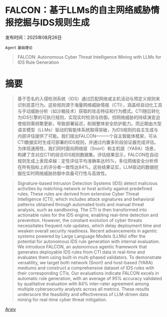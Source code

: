 # FALCON：基于LLMs的自主网络威胁情报挖掘与IDS规则生成

发布时间：2025年08月26日

`Agent` `基础理论`

> FALCON: Autonomous Cyber Threat Intelligence Mining with LLMs for IDS Rule Generation

# 摘要

> 基于签名的入侵检测系统（IDS）通过匹配网络或主机活动与预定义规则来识别恶意行为。这些规则源于海量网络威胁情报（CTI），涵盖经自动化工具与手动威胁分析（如沙箱技术）获取的攻击特征和行为模式。CTI随后转化为IDS引擎的可执行规则，实现实时检测与防御。但网络威胁的持续演变迫使规则需频繁更新，导致部署延迟，削弱整体安全防护能力。而近期由大型语言模型（LLMs）驱动的智能体系统取得突破，为IDS规则的自主生成与内部评估提供了可能。我们提出FALCON——一个自主智能体框架，可从CTI数据实时生成可部署的IDS规则，并通过内置多阶段验证器完成评估。为体现通用性，我们同时面向网络层（Snort）和主机层（YARA）场景，构建了含对应CTI的综合IDS规则数据集。评估结果显示，FALCON在自动规则生成上表现卓越：定性评估平均准确率达95%，多位网络安全分析师在所有指标上的评分者一致性达84%。这些结果证实，LLM驱动的数据挖掘在实时网络威胁防御中具备可行性与高效性。

> Signature-based Intrusion Detection Systems (IDS) detect malicious activities by matching network or host activity against predefined rules. These rules are derived from extensive Cyber Threat Intelligence (CTI), which includes attack signatures and behavioral patterns obtained through automated tools and manual threat analysis, such as sandboxing. The CTI is then transformed into actionable rules for the IDS engine, enabling real-time detection and prevention. However, the constant evolution of cyber threats necessitates frequent rule updates, which delay deployment time and weaken overall security readiness. Recent advancements in agentic systems powered by Large Language Models (LLMs) offer the potential for autonomous IDS rule generation with internal evaluation. We introduce FALCON, an autonomous agentic framework that generates deployable IDS rules from CTI data in real-time and evaluates them using built-in multi-phased validators. To demonstrate versatility, we target both network (Snort) and host-based (YARA) mediums and construct a comprehensive dataset of IDS rules with their corresponding CTIs. Our evaluations indicate FALCON excels in automatic rule generation, with an average of 95% accuracy validated by qualitative evaluation with 84% inter-rater agreement among multiple cybersecurity analysts across all metrics. These results underscore the feasibility and effectiveness of LLM-driven data mining for real-time cyber threat mitigation.

[Arxiv](https://arxiv.org/abs/2508.18684)